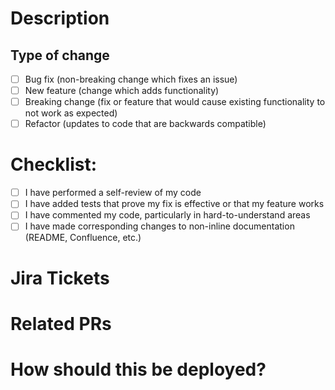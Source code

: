 # Description
<!-- Please include a summary of the changes and the related issue. Please also include relevant motivation and context. List any dependencies that are required for this change.-->

## Type of change

- [ ] Bug fix (non-breaking change which fixes an issue)
- [ ] New feature (change which adds functionality)
- [ ] Breaking change (fix or feature that would cause existing functionality to not work as expected)
- [ ] Refactor (updates to code that are backwards compatible)

# Checklist:

- [ ] I have performed a self-review of my code
- [ ] I have added tests that prove my fix is effective or that my feature works
- [ ] I have commented my code, particularly in hard-to-understand areas
- [ ] I have made corresponding changes to non-inline documentation (README, Confluence, etc.)

# Jira Tickets
<!-- Add relevant Jira tickets for this pull request here. -->

# Related PRs
<!-- Please list any related PRs that either are required for this to work properly, or directly match this PR (in the case of STG merges). Remove this section if not relevant. -->

# How should this be deployed?
<!-- Please list any configuration changes (secrets, environment variables, etc.) needed to occur when this code is deployed. This can be copied directly from the Jira ticket if the deployment notes there are comprehensive enough. -->

<!-- Please uncomment this section if your PR includes a data migration.

# Data migration checklist:

- [ ] My script validates any assumptions about input data
- [ ] My script performs writes atomically
- [ ] My script doesn't rely on downstream side effects

-->